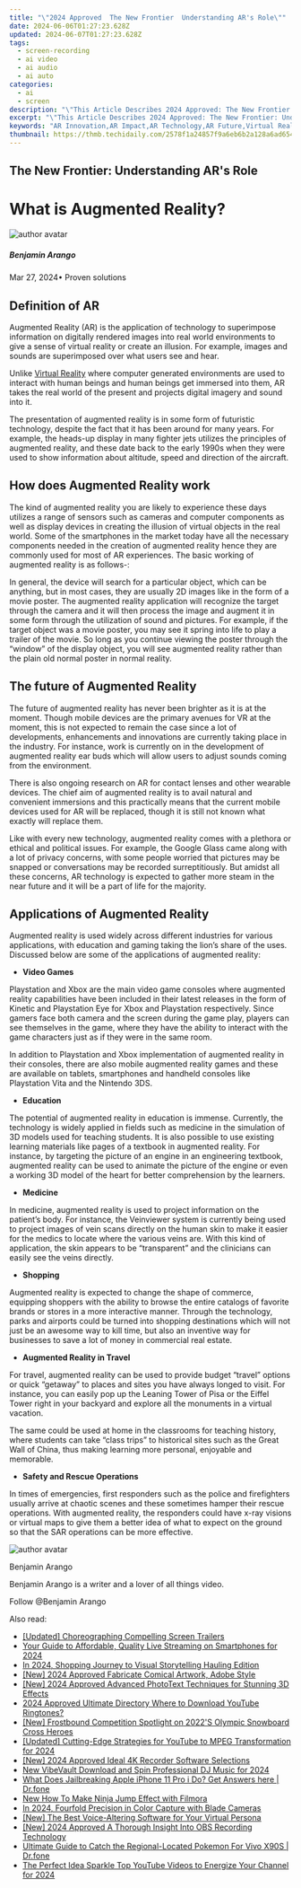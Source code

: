 ```yaml
---
title: "\"2024 Approved  The New Frontier  Understanding AR's Role\""
date: 2024-06-06T01:27:23.628Z
updated: 2024-06-07T01:27:23.628Z
tags: 
  - screen-recording
  - ai video
  - ai audio
  - ai auto
categories: 
  - ai
  - screen
description: "\"This Article Describes 2024 Approved: The New Frontier: Understanding AR's Role\""
excerpt: "\"This Article Describes 2024 Approved: The New Frontier: Understanding AR's Role\""
keywords: "AR Innovation,AR Impact,AR Technology,AR Future,Virtual Realms,AR Explore,AR Dynamics"
thumbnail: https://thmb.techidaily.com/2578f1a24857f9a6eb6b2a128a6ad654566c55aa5ea03b53b5e2dc79ce42b7e1.jpg
---
```


## The New Frontier: Understanding AR's Role

# What is Augmented Reality?

![author avatar](https://images.wondershare.com/filmora/article-images/benjamin-arango-author.jpg)

##### Benjamin Arango

 Mar 27, 2024• Proven solutions

## Definition of AR

 Augmented Reality (AR) is the application of technology to superimpose information on digitally rendered images into real world environments to give a sense of virtual reality or create an illusion. For example, images and sounds are superimposed over what users see and hear.

 Unlike [Virtual Reality](https://tools.techidaily.com/wondershare/filmora/download/) where computer generated environments are used to interact with human beings and human beings get immersed into them, AR takes the real world of the present and projects digital imagery and sound into it.

 The presentation of augmented reality is in some form of futuristic technology, despite the fact that it has been around for many years. For example, the heads-up display in many fighter jets utilizes the principles of augmented reality, and these date back to the early 1990s when they were used to show information about altitude, speed and direction of the aircraft.

## How does Augmented Reality work

 The kind of augmented reality you are likely to experience these days utilizes a range of sensors such as cameras and computer components as well as display devices in creating the illusion of virtual objects in the real world. Some of the smartphones in the market today have all the necessary components needed in the creation of augmented reality hence they are commonly used for most of AR experiences. The basic working of augmented reality is as follows-:

 In general, the device will search for a particular object, which can be anything, but in most cases, they are usually 2D images like in the form of a movie poster. The augmented reality application will recognize the target through the camera and it will then process the image and augment it in some form through the utilization of sound and pictures. For example, if the target object was a movie poster, you may see it spring into life to play a trailer of the movie. So long as you continue viewing the poster through the “window” of the display object, you will see augmented reality rather than the plain old normal poster in normal reality.

## The future of Augmented Reality

 The future of augmented reality has never been brighter as it is at the moment. Though mobile devices are the primary avenues for VR at the moment, this is not expected to remain the case since a lot of developments, enhancements and innovations are currently taking place in the industry. For instance, work is currently on in the development of augmented reality ear buds which will allow users to adjust sounds coming from the environment.

 There is also ongoing research on AR for contact lenses and other wearable devices. The chief aim of augmented reality is to avail natural and convenient immersions and this practically means that the current mobile devices used for AR will be replaced, though it is still not known what exactly will replace them.

 Like with every new technology, augmented reality comes with a plethora or ethical and political issues. For example, the Google Glass came along with a lot of privacy concerns, with some people worried that pictures may be snapped or conversations may be recorded surreptitiously. But amidst all these concerns, AR technology is expected to gather more steam in the near future and it will be a part of life for the majority.

## Applications of Augmented Reality

 Augmented reality is used widely across different industries for various applications, with education and gaming taking the lion’s share of the uses. Discussed below are some of the applications of augmented reality:

* **Video Games**

 Playstation and Xbox are the main video game consoles where augmented reality capabilities have been included in their latest releases in the form of Kinetic and Playstation Eye for Xbox and Playstation respectively. Since gamers face both camera and the screen during the game play, players can see themselves in the game, where they have the ability to interact with the game characters just as if they were in the same room.

 In addition to Playstation and Xbox implementation of augmented reality in their consoles, there are also mobile augmented reality games and these are available on tablets, smartphones and handheld consoles like Playstation Vita and the Nintendo 3DS.

* **Education**

 The potential of augmented reality in education is immense. Currently, the technology is widely applied in fields such as medicine in the simulation of 3D models used for teaching students. It is also possible to use existing learning materials like pages of a textbook in augmented reality. For instance, by targeting the picture of an engine in an engineering textbook, augmented reality can be used to animate the picture of the engine or even a working 3D model of the heart for better comprehension by the learners.

* **Medicine**

 In medicine, augmented reality is used to project information on the patient’s body. For instance, the Veinviewer system is currently being used to project images of vein scans directly on the human skin to make it easier for the medics to locate where the various veins are. With this kind of application, the skin appears to be “transparent” and the clinicians can easily see the veins directly.

* **Shopping**

 Augmented reality is expected to change the shape of commerce, equipping shoppers with the ability to browse the entire catalogs of favorite brands or stores in a more interactive manner. Through the technology, parks and airports could be turned into shopping destinations which will not just be an awesome way to kill time, but also an inventive way for businesses to save a lot of money in commercial real estate.

* **Augmented Reality in Travel**

 For travel, augmented reality can be used to provide budget “travel” options or quick “getaway” to places and sites you have always longed to visit. For instance, you can easily pop up the Leaning Tower of Pisa or the Eiffel Tower right in your backyard and explore all the monuments in a virtual vacation.

 The same could be used at home in the classrooms for teaching history, where students can take “class trips” to historical sites such as the Great Wall of China, thus making learning more personal, enjoyable and memorable.

* **Safety and Rescue Operations**

 In times of emergencies, first responders such as the police and firefighters usually arrive at chaotic scenes and these sometimes hamper their rescue operations. With augmented reality, the responders could have x-ray visions or virtual maps to give them a better idea of what to expect on the ground so that the SAR operations can be more effective.

![author avatar](https://images.wondershare.com/filmora/article-images/benjamin-arango-author.jpg)

Benjamin Arango

Benjamin Arango is a writer and a lover of all things video.

Follow @Benjamin Arango


<ins class="adsbygoogle"
     style="display:block"
     data-ad-format="autorelaxed"
     data-ad-client="ca-pub-7571918770474297"
     data-ad-slot="1223367746"></ins>



<ins class="adsbygoogle"
     style="display:block"
     data-ad-client="ca-pub-7571918770474297"
     data-ad-slot="8358498916"
     data-ad-format="auto"
     data-full-width-responsive="true"></ins>


<span class="atpl-alsoreadstyle">Also read:</span>
<div><ul>
<li><a href="https://vp-tips.techidaily.com/updated-choreographing-compelling-screen-trailers/"><u>[Updated] Choreographing Compelling Screen Trailers</u></a></li>
<li><a href="https://vp-tips.techidaily.com/your-guide-to-affordable-quality-live-streaming-on-smartphones-for-2024/"><u>Your Guide to Affordable, Quality Live Streaming on Smartphones for 2024</u></a></li>
<li><a href="https://vp-tips.techidaily.com/in-2024-shopping-journey-to-visual-storytelling-hauling-edition/"><u>In 2024, Shopping Journey to Visual Storytelling  Hauling Edition</u></a></li>
<li><a href="https://vp-tips.techidaily.com/new-2024-approved-fabricate-comical-artwork-adobe-style/"><u>[New] 2024 Approved  Fabricate Comical Artwork, Adobe Style</u></a></li>
<li><a href="https://vp-tips.techidaily.com/new-2024-approved-advanced-phototext-techniques-for-stunning-3d-effects/"><u>[New] 2024 Approved  Advanced PhotoText Techniques for Stunning 3D Effects</u></a></li>
<li><a href="https://vp-tips.techidaily.com/2024-approved-ultimate-directory-where-to-download-youtube-ringtones/"><u>2024 Approved  Ultimate Directory  Where to Download YouTube Ringtones?</u></a></li>
<li><a href="https://vp-tips.techidaily.com/new-frostbound-competition-spotlight-on-2022s-olympic-snowboard-cross-heroes/"><u>[New] Frostbound Competition  Spotlight on 2022'S Olympic Snowboard Cross Heroes</u></a></li>
<li><a href="https://vp-tips.techidaily.com/updated-cutting-edge-strategies-for-youtube-to-mpeg-transformation-for-2024/"><u>[Updated] Cutting-Edge Strategies for YouTube to MPEG Transformation for 2024</u></a></li>
<li><a href="https://screen-capture.techidaily.com/new-2024-approved-ideal-4k-recorder-software-selections/"><u>[New] 2024 Approved  Ideal 4K Recorder Software Selections</u></a></li>
<li><a href="https://voice-adjusting.techidaily.com/new-vibevault-download-and-spin-professional-dj-music-for-2024/"><u>New VibeVault Download and Spin Professional DJ Music for 2024</u></a></li>
<li><a href="https://iphone-unlock.techidaily.com/what-does-jailbreaking-apple-iphone-11-pro-i-do-get-answers-here-drfone-by-drfone-ios/"><u>What Does Jailbreaking Apple iPhone 11 Pro i Do? Get Answers here | Dr.fone</u></a></li>
<li><a href="https://ai-editing-video.techidaily.com/new-how-to-make-ninja-jump-effect-with-filmora/"><u>New How To Make Ninja Jump Effect with Filmora</u></a></li>
<li><a href="https://some-knowledge.techidaily.com/in-2024-fourfold-precision-in-color-capture-with-blade-cameras/"><u>In 2024, Fourfold Precision in Color Capture with Blade Cameras</u></a></li>
<li><a href="https://some-guidance.techidaily.com/new-the-best-voice-altering-software-for-your-virtual-persona/"><u>[New] The Best Voice-Altering Software for Your Virtual Persona</u></a></li>
<li><a href="https://screen-sharing-recording.techidaily.com/new-2024-approved-a-thorough-insight-into-obs-recording-technology/"><u>[New] 2024 Approved  A Thorough Insight Into OBS Recording Technology</u></a></li>
<li><a href="https://change-location.techidaily.com/ultimate-guide-to-catch-the-regional-located-pokemon-for-vivo-x90s-drfone-by-drfone-virtual-android/"><u>Ultimate Guide to Catch the Regional-Located Pokemon For Vivo X90S | Dr.fone</u></a></li>
<li><a href="https://facebook-record-videos.techidaily.com/the-perfect-idea-sparkle-top-youtube-videos-to-energize-your-channel-for-2024/"><u>The Perfect Idea Sparkle  Top YouTube Videos to Energize Your Channel for 2024</u></a></li>
</ul></div>
